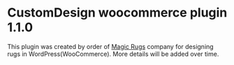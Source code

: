 # CustomDesign woocommerce plugin 1.1.0
This plugin was created by order of <a href="magicrugs.com">Magic Rugs</a> company for designing rugs in WordPress(WooCommerce).
More details will be added over time.
